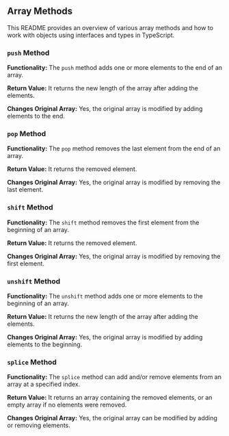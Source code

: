 ## Array Methods

This README provides an overview of various array methods and how to work with objects using interfaces and types in TypeScript.

### `push` Method

**Functionality:**
The `push` method adds one or more elements to the end of an array.

**Return Value:**
It returns the new length of the array after adding the elements.

**Changes Original Array:**
Yes, the original array is modified by adding elements to the end.

### `pop` Method

**Functionality:**
The `pop` method removes the last element from the end of an array.

**Return Value:**
It returns the removed element.

**Changes Original Array:**
Yes, the original array is modified by removing the last element.

### `shift` Method

**Functionality:**
The `shift` method removes the first element from the beginning of an array.

**Return Value:**
It returns the removed element.

**Changes Original Array:**
Yes, the original array is modified by removing the first element.

### `unshift` Method

**Functionality:**
The `unshift` method adds one or more elements to the beginning of an array.

**Return Value:**
It returns the new length of the array after adding the elements.

**Changes Original Array:**
Yes, the original array is modified by adding elements to the beginning.

### `splice` Method

**Functionality:**
The `splice` method can add and/or remove elements from an array at a specified index.

**Return Value:**
It returns an array containing the removed elements, or an empty array if no elements were removed.

**Changes Original Array:**
Yes, the original array can be modified by adding or removing elements.
